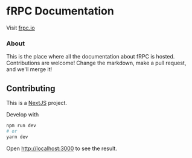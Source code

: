 # fRPC Documentation

Visit [frpc.io](https://frpc.io)

### About

This is the place where all the documentation about fRPC is hosted. Contributions are welcome! Change the markdown, make a pull request, and we'll merge it!

## Contributing

This is a [NextJS](https://nextjs.org) project.

Develop with

```bash
npm run dev
# or
yarn dev
```

Open [http://localhost:3000](http://localhost:3000) to see the result.
